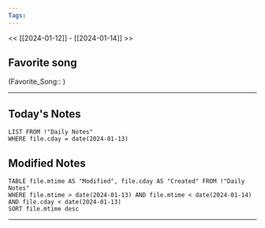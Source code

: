 ```yaml
---
Tags:
---
```

<< [[2024-01-12]] - [[2024-01-14]] >>
## Favorite song
(Favorite_Song:: )

___
## Today's Notes
```dataview
LIST FROM !"Daily Notes"
WHERE file.cday = date(2024-01-13)
```
## Modified Notes
```dataview
TABLE file.mtime AS "Modified", file.cday AS "Created" FROM !"Daily Notes" 
WHERE file.mtime > date(2024-01-13) AND file.mtime < date(2024-01-14) AND file.cday < date(2024-01-13)
SORT file.mtime desc
```
___

